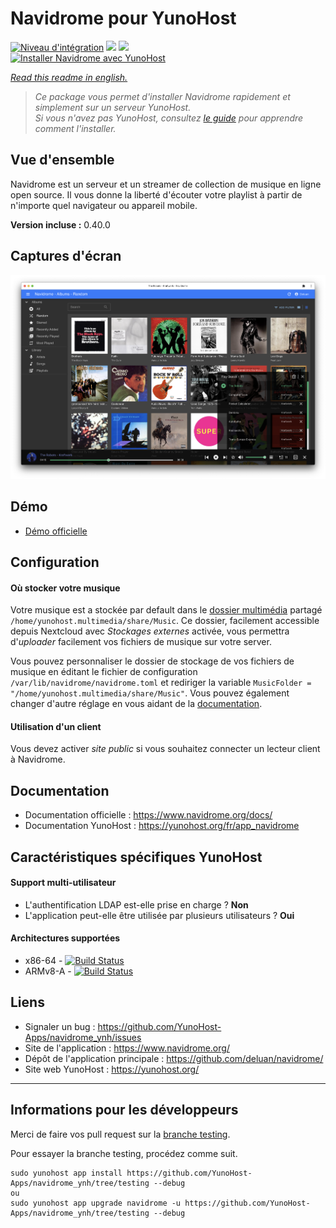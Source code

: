 # Navidrome pour YunoHost

[![Niveau d'intégration](https://dash.yunohost.org/integration/navidrome.svg)](https://dash.yunohost.org/appci/app/navidrome) ![](https://ci-apps.yunohost.org/ci/badges/navidrome.status.svg) ![](https://ci-apps.yunohost.org/ci/badges/navidrome.maintain.svg)  
[![Installer Navidrome avec YunoHost](https://install-app.yunohost.org/install-with-yunohost.svg)](https://install-app.yunohost.org/?app=navidrome)

*[Read this readme in english.](./README.md)* 

> *Ce package vous permet d'installer Navidrome rapidement et simplement sur un serveur YunoHost.  
Si vous n'avez pas YunoHost, consultez [le guide](https://yunohost.org/#/install) pour apprendre comment l'installer.*

## Vue d'ensemble
Navidrome est un serveur et un streamer de collection de musique en ligne open source. Il vous donne la liberté d'écouter votre playlist à partir de n'importe quel navigateur ou appareil mobile.

**Version incluse :** 0.40.0

## Captures d'écran

![](https://raw.githubusercontent.com/deluan/navidrome/master/.github/screenshots/ss-desktop-player.png)

## Démo

* [Démo officielle](https://demo.navidrome.org/app/#/login)

## Configuration

#### Où stocker votre musique

Votre musique est a stockée par default dans le [dossier multimédia](https://github.com/YunoHost-Apps/yunohost.multimedia) partagé `/home/yunohost.multimedia/share/Music`. Ce dossier, facilement accessible depuis Nextcloud avec *Stockages externes* activée, vous permettra d'*uploader* facilement vos fichiers de musique sur votre server.

Vous pouvez personnaliser le dossier de stockage de vos fichiers de musique en éditant le fichier de configuration `/var/lib/navidrome/navidrome.toml` et rediriger la variable `MusicFolder = "/home/yunohost.multimedia/share/Music"`. Vous pouvez également changer d'autre réglage en vous aidant de la [documentation](https://www.navidrome.org/docs/usage/configuration-options/).

#### Utilisation d'un client

Vous devez activer *site public* si vous souhaitez connecter un lecteur client à Navidrome.

## Documentation

 * Documentation officielle : https://www.navidrome.org/docs/
 * Documentation YunoHost : https://yunohost.org/fr/app_navidrome

## Caractéristiques spécifiques YunoHost

#### Support multi-utilisateur

* L'authentification LDAP est-elle prise en charge ? **Non**
* L'application peut-elle être utilisée par plusieurs utilisateurs ? **Oui**

#### Architectures supportées

* x86-64 - [![Build Status](https://ci-apps.yunohost.org/ci/logs/navidrome%20%28Apps%29.svg)](https://ci-apps.yunohost.org/ci/apps/navidrome/)
* ARMv8-A - [![Build Status](https://ci-apps-arm.yunohost.org/ci/logs/navidrome%20%28Apps%29.svg)](https://ci-apps-arm.yunohost.org/ci/apps/navidrome/)

## Liens

 * Signaler un bug : https://github.com/YunoHost-Apps/navidrome_ynh/issues
 * Site de l'application : https://www.navidrome.org/
 * Dépôt de l'application principale : https://github.com/deluan/navidrome/
 * Site web YunoHost : https://yunohost.org/

---

## Informations pour les développeurs

Merci de faire vos pull request sur la [branche testing](https://github.com/YunoHost-Apps/navidrome_ynh/tree/testing).

Pour essayer la branche testing, procédez comme suit.
```
sudo yunohost app install https://github.com/YunoHost-Apps/navidrome_ynh/tree/testing --debug
ou
sudo yunohost app upgrade navidrome -u https://github.com/YunoHost-Apps/navidrome_ynh/tree/testing --debug
```
